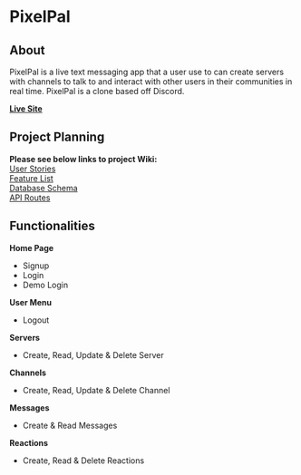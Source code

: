 # PixelPal

## About
PixelPal is a live text messaging app that a user use to can create servers with channels to talk to and interact with other users in their communities in real time. PixelPal is a clone based off Discord.

**[Live Site](https://pixelpal.onrender.com/)**

## Project Planning
**Please see below links to project Wiki:**\
[User Stories](https://github.com/ryangoggin/PixelPal/wiki/User-Stories)\
[Feature List](https://github.com/ryangoggin/PixelPal/wiki/PixelPal-Features-List)\
[Database Schema](https://github.com/ryangoggin/PixelPal/wiki/PixelPal-Database-Schema)\
[API Routes](https://github.com/ryangoggin/PixelPal/wiki/API-Routes)


## Functionalities

**Home Page**
* Signup
* Login
* Demo Login

**User Menu**
* Logout

**Servers**
* Create, Read, Update & Delete Server

**Channels**
* Create, Read, Update & Delete Channel

**Messages**
* Create & Read Messages

**Reactions**
* Create, Read & Delete Reactions
